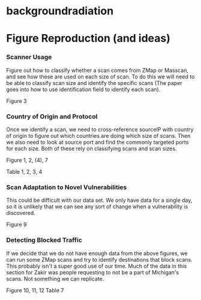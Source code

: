 # backgroundradiation

# Figure Reproduction (and ideas)

### Scanner Usage

Figure out how to classify whether a scan comes from ZMap or Masscan, and see how these are used on each size of scan. To do this we will need to be able to classify scan size and identify the specific scans (The paper goes into how to use identification field to identify each scan).

Figure 3

### Country of Origin and Protocol

Once we identify a scan, we need to cross-reference sourceIP with country of origin to figure out which countries are doing which size of scans. Then we also need to look at source port and find the commonly targeted ports for each size. Both of these rely on classifying scans and scan sizes.

Figure 1, 2, (4), 7

Table 1, 2, 3, 4

### Scan Adaptation to Novel Vulnerabilities

This could be difficult with our data set. We only have data for a single day, so it is unlikely that we can see any sort of change when a vulnerability is discovered.

Figure 9

### Detecting Blocked Traffic

If we decide that we do not have enough data from the above figures, we can run some ZMap scans and try to identify destinations that block scans. This probably isn't a super good use of our time. Much of the data in this section for Zakir was people requesting to not be a part of Michigan's scans. Not something we can replicate.

Figure 10, 11, 12
Table 7
